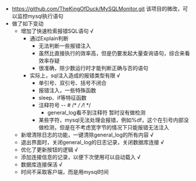 * https://github.com/TheKingOfDuck/MySQLMonitor.git 该项目的微改，可以监控mysql执行语句
* 做了如下变动
  * 增加了快速检索报错SQL语句 √
    * 通过Explain判断
        * 无法判断一些报错注入
        * 虽然比直接执行的效率高，但是仍要发起大量查询语句，综合来看效率存疑
        * 很准确，除少数运行时才能判断正确与否的语句
    * 实际上，sql注入造成的报错类型有限 √
      * 单引号、双引号、括号不闭合
      * 报错注入，一些特殊函数
      * sleep、if等特征函数
      * 注释符号 -- # /* */ /*! */
        * general_log看不到注释符 暂时没有做检测
      * 某些字符，mysql无法处理会报错，例如%df，这个在引号内部没做检测，但是在不考虑宽字节的情况下只能报错无法注入
  * 新增清除日志的功能，一键清除general_log的所有内容 √
  * 退出界面时，关闭general_log的日志记录，关闭数据库连接 √
  * 优化了更新按钮的逻辑 √
  * 添加连接信息的记录，以便下次使用可以自动载入 √
  * 数据库连接保活 √
  * 时间不采取客户端，而是用mysql时间